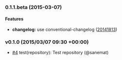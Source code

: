 ### 0.1.1.beta (2015-03-07)


#### Features

* **changelog:** use conventional-changelog ([20141813](https://github.com/packsaddle/ruby-pull_request-create/commit/201418135374eeb99be8de0678b016dd58ef6d74))


### v0.1.0 (2015/03/07 09:30 +00:00)
- [#4](https://github.com/packsaddle/ruby-pull_request-create/pull/4) test(repository): Test repository (@sanemat)
